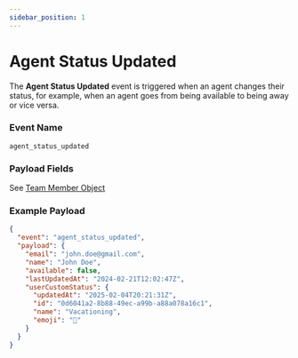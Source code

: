 ```yaml
---
sidebar_position: 1
---
```


# Agent Status Updated

The **Agent Status Updated** event is triggered when an agent changes their status, for example, when an agent goes from being available to being away or vice versa.

### Event Name

`agent_status_updated`

### Payload Fields

See [Team Member Object](/api/reference/object_types/team_member)


### Example Payload

```json
{
  "event": "agent_status_updated",
  "payload": {
    "email": "john.doe@gmail.com",
    "name": "John Doe",
    "available": false,
    "lastUpdatedAt": "2024-02-21T12:02:47Z",
    "userCustomStatus": {
      "updatedAt": "2025-02-04T20:21:31Z",
      "id": "0d6041a2-8b88-49ec-a99b-a88a078a16c1",
      "name": "Vacationing",
      "emoji": "🌴"
    }
  }
}
```